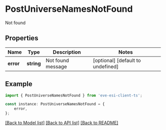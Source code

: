# PostUniverseNamesNotFound

Not found

## Properties

Name | Type | Description | Notes
------------ | ------------- | ------------- | -------------
**error** | **string** | Not found message | [optional] [default to undefined]

## Example

```typescript
import { PostUniverseNamesNotFound } from 'eve-esi-client-ts';

const instance: PostUniverseNamesNotFound = {
    error,
};
```

[[Back to Model list]](../README.md#documentation-for-models) [[Back to API list]](../README.md#documentation-for-api-endpoints) [[Back to README]](../README.md)
